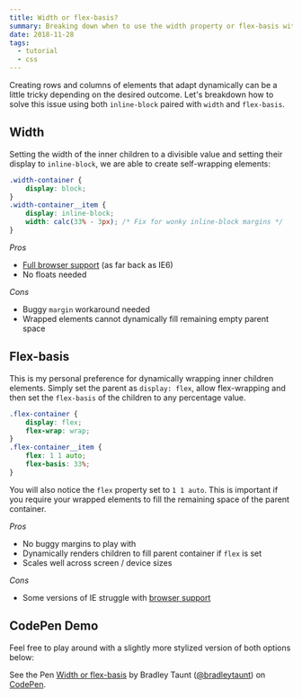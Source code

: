 ```yaml
---
title: Width or flex-basis?
summary: Breaking down when to use the width property or flex-basis with flexbox
date: 2018-11-28
tags:
  - tutorial
  - css
---
```


Creating rows and columns of elements that adapt dynamically can be a little tricky depending on the desired outcome. Let's breakdown how to solve this issue using both `inline-block` paired with `width` and `flex-basis`.

## Width

Setting the width of the inner children to a divisible value and setting their display to `inline-block`, we are able to create self-wrapping elements:

```css
.width-container {
    display: block;
}
.width-container__item {
    display: inline-block;
    width: calc(33% - 3px); /* Fix for wonky inline-block margins */
}
```

*Pros*
- <a href="https://caniuse.com/#search=inline-block">Full browser support</a> (as far back as IE6)
- No floats needed

*Cons*
- Buggy `margin` workaround needed
- Wrapped elements cannot dynamically fill remaining empty parent space

## Flex-basis

This is my personal preference for dynamically wrapping inner children elements. Simply set the parent as `display: flex`, allow flex-wrapping and then set the `flex-basis` of the children to any percentage value.

```css
.flex-container {
    display: flex;
    flex-wrap: wrap;
}
.flex-container__item {
    flex: 1 1 auto;
    flex-basis: 33%;
}
```

You will also notice the `flex` property set to `1 1 auto`. This is important if you require your wrapped elements to fill the remaining space of the parent container.

*Pros*
- No buggy margins to play with
- Dynamically renders children to fill parent container if `flex` is set
- Scales well across screen / device sizes

*Cons*
- Some versions of IE struggle with <a href="https://caniuse.com/#search=flex-basis">browser support</a>

## CodePen Demo

Feel free to play around with a slightly more stylized version of both options below:

<p data-height="265" data-theme-id="0" data-slug-hash="JevaYQ" data-default-tab="result" data-user="bradleytaunt" data-pen-title="Width or flex-basis" class="codepen">See the Pen <a href="https://codepen.io/bradleytaunt/pen/JevaYQ/">Width or flex-basis</a> by Bradley Taunt (<a href="https://codepen.io/bradleytaunt">@bradleytaunt</a>) on <a href="https://codepen.io">CodePen</a>.</p>
<script async src="https://static.codepen.io/assets/embed/ei.js"></script>

